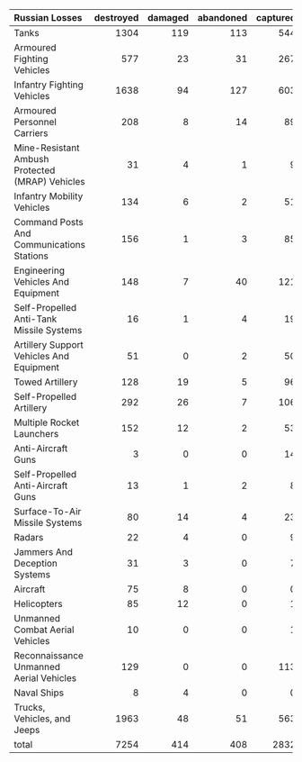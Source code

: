| Russian Losses                                   |   destroyed |   damaged |   abandoned |   captured |   total |
|:-------------------------------------------------|------------:|----------:|------------:|-----------:|--------:|
| Tanks                                            |        1304 |       119 |         113 |        544 |    2080 |
| Armoured Fighting Vehicles                       |         577 |        23 |          31 |        267 |     898 |
| Infantry Fighting Vehicles                       |        1638 |        94 |         127 |        603 |    2462 |
| Armoured Personnel Carriers                      |         208 |         8 |          14 |         89 |     319 |
| Mine-Resistant Ambush Protected  (MRAP) Vehicles |          31 |         4 |           1 |          9 |      45 |
| Infantry Mobility Vehicles                       |         134 |         6 |           2 |         51 |     193 |
| Command Posts And Communications Stations        |         156 |         1 |           3 |         85 |     245 |
| Engineering Vehicles And Equipment               |         148 |         7 |          40 |        121 |     316 |
| Self-Propelled Anti-Tank Missile Systems         |          16 |         1 |           4 |         19 |      40 |
| Artillery Support Vehicles And Equipment         |          51 |         0 |           2 |         50 |     103 |
| Towed Artillery                                  |         128 |        19 |           5 |         96 |     248 |
| Self-Propelled Artillery                         |         292 |        26 |           7 |        106 |     431 |
| Multiple Rocket Launchers                        |         152 |        12 |           2 |         53 |     219 |
| Anti-Aircraft Guns                               |           3 |         0 |           0 |         14 |      17 |
| Self-Propelled Anti-Aircraft Guns                |          13 |         1 |           2 |          8 |      24 |
| Surface-To-Air Missile Systems                   |          80 |        14 |           4 |         23 |     121 |
| Radars                                           |          22 |         4 |           0 |          9 |      35 |
| Jammers And Deception Systems                    |          31 |         3 |           0 |          7 |      41 |
| Aircraft                                         |          75 |         8 |           0 |          0 |      83 |
| Helicopters                                      |          85 |        12 |           0 |          1 |      98 |
| Unmanned Combat Aerial Vehicles                  |          10 |         0 |           0 |          1 |      11 |
| Reconnaissance Unmanned Aerial Vehicles          |         129 |         0 |           0 |        113 |     242 |
| Naval Ships                                      |           8 |         4 |           0 |          0 |      12 |
| Trucks, Vehicles, and Jeeps                      |        1963 |        48 |          51 |        563 |    2625 |
| total                                            |        7254 |       414 |         408 |       2832 |   10908 |